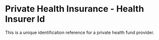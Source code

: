 # Private Health Insurance - Health Insurer Id
This is a unique identification reference for a private health fund provider.